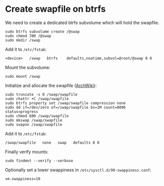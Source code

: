# Create swapfile on btrfs

We need to create a dedicated btrfs subvolume which will hold the swapfile.

```shell
sudo btrfs subvolume create /@swap
sudo chmod 700 /@swap
sudo mkdir /swap
```

Add it to `/etc/fstab`:

```
<device>   /swap   btrfs    defaults,noatime,subvol=@root/@swap 0 0
```

Mount the subvolume:

```shell
sudo mount /swap
```

Initialize and allocate the swapfile ([ArchWiki](https://wiki.archlinux.org/index.php/Btrfs#Swap_file)):

```shell
sudo truncate -s 0 /swap/swapfile
sudo chattr +C /swap/swapfile
sudo btrfs property set /swap/swapfile compression none
sudo dd if=/dev/zero of=/swap/swapfile bs=1M count=8096 status=progress
sudo chmod 600 /swap/swapfile
sudo mkswap /swap/swapfile
sudo swapon /swap/swapfile
```

Add it to `/etc/fstab`:

```
/swap/swapfile   none   swap   defaults 0 0
```

Finally verify mounts:

```shell
sudo findmnt --verify --verbose
```

Optionally set a lower swappiness in `/etc/sysctl.d/99-swappiness.conf`:

```
vm.swappiness=10
```
